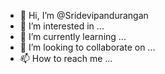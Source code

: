 - 👋 Hi, I’m @Sridevipandurangan
- 👀 I’m interested in ...
- 🌱 I’m currently learning ...
- 💞️ I’m looking to collaborate on ...
- 📫 How to reach me ...

<!---
Sridevipandurangan/Sridevipandurangan is a ✨ special ✨ repository because its `README.md` (this file) appears on your GitHub profile.
You can click the Preview link to take a look at your changes.
--->
